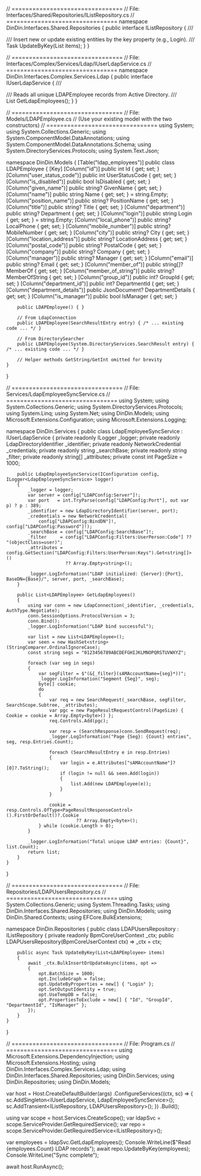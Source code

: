 // ================================
// File: Interfaces/Shared/Repositories/IListRepository.cs
// ================================
namespace DinDin.Interfaces.Shared.Repositories
{
    public interface IListRepository<T>
    {
        /// <summary>
        /// Insert new or update existing entities by the key property (e.g., Login).
        /// </summary>
        Task UpdateByKey(List<T> items);
    }
}


// ================================
// File: Interfaces/Complex/Services/Ldap/IUserLdapService.cs
// ================================
namespace DinDin.Interfaces.Complex.Services.Ldap
{
    public interface IUserLdapService
    {
        /// <summary>
        /// Reads all unique LDAPEmployee records from Active Directory.
        /// </summary>
        List<LDAPEmployee> GetLdapEmployees();
    }
}


// ================================
// File: Models/LDAPEmployee.cs
// (Use your existing model with the two constructors)
// ================================
using System;
using System.Collections.Generic;
using System.ComponentModel.DataAnnotations;
using System.ComponentModel.DataAnnotations.Schema;
using System.DirectoryServices.Protocols;
using System.Text.Json;

namespace DinDin.Models
{
    [Table("ldap_employees")]
    public class LDAPEmployee
    {
        [Key] [Column("id")] public int Id { get; set; }
        [Column("user_status_code")] public int UserStatusCode { get; set; }
        [Column("is_disabled")] public bool IsDisabled { get; set; }
        [Column("given_name")] public string? GivenName { get; set; }
        [Column("name")] public string Name { get; set; } = string.Empty;
        [Column("position_name")] public string? PositionName { get; set; }
        [Column("title")] public string? Title { get; set; }
        [Column("department")] public string? Department { get; set; }
        [Column("login")] public string Login { get; set; } = string.Empty;
        [Column("local_phone")] public string? LocalPhone { get; set; }
        [Column("mobile_number")] public string? MobileNumber { get; set; }
        [Column("city")] public string? City { get; set; }
        [Column("location_address")] public string? LocationAddress { get; set; }
        [Column("postal_code")] public string? PostalCode { get; set; }
        [Column("company")] public string? Company { get; set; }
        [Column("manager")] public string? Manager { get; set; }
        [Column("email")] public string? Email { get; set; }
        [Column("member_of")] public string[]? MemberOf { get; set; }
        [Column("member_of_string")] public string? MemberOfString { get; set; }
        [Column("group_id")] public int? GroupId { get; set; }
        [Column("department_id")] public int? DepartmentId { get; set; }
        [Column("department_details")] public JsonDocument? DepartmentDetails { get; set; }
        [Column("is_manager")] public bool IsManager { get; set; }

        public LDAPEmployee() { }

        // From LdapConnection
        public LDAPEmployee(SearchResultEntry entry) { /* ... existing code ... */ }

        // From DirectorySearcher
        public LDAPEmployee(System.DirectoryServices.SearchResult entry) { /* ... existing code ... */ }

        // Helper methods GetString/GetInt omitted for brevity
    }
}


// ================================
// File: Services/LdapEmployeeSyncService.cs
// ================================
using System;
using System.Collections.Generic;
using System.DirectoryServices.Protocols;
using System.Linq;
using System.Net;
using DinDin.Models;
using Microsoft.Extensions.Configuration;
using Microsoft.Extensions.Logging;

namespace DinDin.Services
{
    public class LdapEmployeeSyncService : IUserLdapService
    {
        private readonly ILogger<LdapEmployeeSyncService> _logger;
        private readonly LdapDirectoryIdentifier _identifier;
        private readonly NetworkCredential _credentials;
        private readonly string _searchBase;
        private readonly string _filter;
        private readonly string[] _attributes;
        private const int PageSize = 1000;

        public LdapEmployeeSyncService(IConfiguration config, ILogger<LdapEmployeeSyncService> logger)
        {
            _logger = logger;
            var server = config["LDAPConfig:Server"]!;
            var port   = int.TryParse(config["LDAPConfig:Port"], out var p) ? p : 389;
            _identifier = new LdapDirectoryIdentifier(server, port);
            _credentials = new NetworkCredential(
                config["LDAPConfig:BindDN"]!, config["LDAPConfig:Password"]!);
            _searchBase = config["LDAPConfig:SearchBase"]!;
            _filter     = config["LDAPConfig:Filters:UserPerson:Code"] ?? "(objectClass=user)";
            _attributes = config.GetSection("LDAPConfig:Filters:UserPerson:Keys").Get<string[]>()
                          ?? Array.Empty<string>();

            _logger.LogInformation("LDAP initialized: {Server}:{Port}, BaseDN={Base}/", server, port, _searchBase);
        }

        public List<LDAPEmployee> GetLdapEmployees()
        {
            using var conn = new LdapConnection(_identifier, _credentials, AuthType.Negotiate);
            conn.SessionOptions.ProtocolVersion = 3;
            conn.Bind();
            _logger.LogInformation("LDAP bind successful");

            var list = new List<LDAPEmployee>();
            var seen = new HashSet<string>(StringComparer.OrdinalIgnoreCase);
            const string segs = "0123456789ABCDEFGHIJKLMNOPQRSTUVWXYZ";

            foreach (var seg in segs)
            {
                var segFilter = $"(&{_filter}(sAMAccountName={seg}*))";
                _logger.LogInformation("Segment {Seg}", seg);
                byte[] cookie;
                do
                {
                    var req = new SearchRequest(_searchBase, segFilter, SearchScope.Subtree, _attributes);
                    var pgc = new PageResultRequestControl(PageSize) { Cookie = cookie = Array.Empty<byte>() };
                    req.Controls.Add(pgc);

                    var resp = (SearchResponse)conn.SendRequest(req);
                    _logger.LogInformation("Page {Seg}: {Count} entries", seg, resp.Entries.Count);

                    foreach (SearchResultEntry e in resp.Entries)
                    {
                        var login = e.Attributes["sAMAccountName"]?[0]?.ToString();
                        if (login != null && seen.Add(login))
                        {
                            list.Add(new LDAPEmployee(e));
                        }
                    }

                    cookie = resp.Controls.OfType<PageResultResponseControl>().FirstOrDefault()?.Cookie
                              ?? Array.Empty<byte>();
                } while (cookie.Length > 0);
            }

            _logger.LogInformation("Total unique LDAP entries: {Count}", list.Count);
            return list;
        }
    }
}


// ================================
// File: Repositories/LDAPUsersRepository.cs
// ================================
using System.Collections.Generic;
using System.Threading.Tasks;
using DinDin.Interfaces.Shared.Repositories;
using DinDin.Models;
using DinDin.Shared.Contexts;
using EFCore.BulkExtensions;

namespace DinDin.Repositories
{
    public class LDAPUsersRepository : IListRepository<LDAPEmployee>
    {
        private readonly BpmCoreUserContext _ctx;
        public LDAPUsersRepository(BpmCoreUserContext ctx) => _ctx = ctx;

        public async Task UpdateByKey(List<LDAPEmployee> items)
        {
            await _ctx.BulkInsertOrUpdateAsync(items, opt =>
            {
                opt.BatchSize = 1000;
                opt.IncludeGraph = false;
                opt.UpdateByProperties = new[] { "Login" };
                opt.SetOutputIdentity = true;
                opt.UseTempDB = false;
                opt.PropertiesToExclude = new[] { "Id", "GroupId", "DepartmentId", "IsManager" };
            });
        }
    }
}


// ================================
// File: Program.cs
// ================================
using Microsoft.Extensions.DependencyInjection;
using Microsoft.Extensions.Hosting;
using DinDin.Interfaces.Complex.Services.Ldap;
using DinDin.Interfaces.Shared.Repositories;
using DinDin.Services;
using DinDin.Repositories;
using DinDin.Models;

var host = Host.CreateDefaultBuilder(args)
    .ConfigureServices((ctx, sc) =>
    {
        sc.AddSingleton<IUserLdapService, LdapEmployeeSyncService>();
        sc.AddTransient<IListRepository<LDAPEmployee>, LDAPUsersRepository>();
    })
    .Build();

using var scope = host.Services.CreateScope();
var ldapSvc = scope.ServiceProvider.GetRequiredService<IUserLdapService>();
var repo    = scope.ServiceProvider.GetRequiredService<IListRepository<LDAPEmployee>>();

var employees = ldapSvc.GetLdapEmployees();
Console.WriteLine($"Read {employees.Count} LDAP records");
await repo.UpdateByKey(employees);
Console.WriteLine("Sync complete");

await host.RunAsync();
